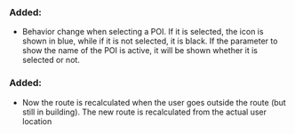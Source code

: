 ### Added:
* Behavior change when selecting a POI. If it is selected, the icon is shown in blue, while if it is not selected, it is black. If the parameter to show the name of the POI is active, it will be shown whether it is selected or not.

### Added:
* Now the route is recalculated when the user goes outside the route (but still in building). The new route is 
recalculated from the actual user location